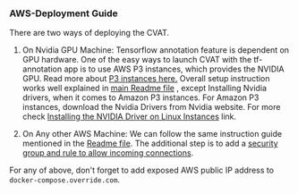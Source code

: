 ### AWS-Deployment Guide

There are two ways of deploying the CVAT.
1. On Nvidia GPU Machine: Tensorflow annotation feature is dependent on GPU hardware. One of the easy ways to launch CVAT with the tf-annotation app is to use AWS P3 instances, which provides the NVIDIA GPU. Read more about [P3 instances here.](https://aws.amazon.com/about-aws/whats-new/2017/10/introducing-amazon-ec2-p3-instances/)
Overall setup instruction works well explained in [main Readme file](https://github.com/opencv/cvat/) , except Installing Nvidia drivers, when it comes to Amazon P3 instances. For Amazon P3 instances, download the Nvidia Drivers from Nvidia website. For more check [Installing the NVIDIA Driver on Linux Instances](https://docs.aws.amazon.com/AWSEC2/latest/UserGuide/install-nvidia-driver.html) link.

2. On Any other AWS Machine: We can follow the same instruction guide mentioned in the [Readme file](https://github.com/opencv/cvat/). The additional step is to add a [security group and rule  to allow  incoming connections](https://docs.aws.amazon.com/AWSEC2/latest/UserGuide/using-network-security.html).

For any of above, don't forget to add exposed AWS public IP address to `docker-compose.override.com`.

